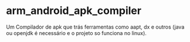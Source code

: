 # arm_android_apk_compiler
Um Compilador de apk que trás ferramentas como aapt, dx e outros (java ou openjdk é necessário e o projeto so funciona no linux).
